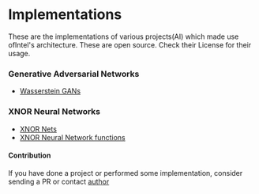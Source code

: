 # Implementations
These are the implementations of various projects(AI) which made use ofIntel's architecture. These are open source. Check their License for their usage.

### Generative Adversarial Networks
- [Wasserstein GANs](https://github.com/prajjwal1/gans)

### XNOR Neural Networks
- [XNOR Nets](https://github.com/akhauriyash/XNOR-Nets)
- [XNOR Neural Network functions](https://github.com/akhauriyash/XNOR-Intel-ISA)

#### Contribution
If you have done a project or performed some implementation, consider sending a PR or contact [author](https://twitter.com/prajjwal_1)
